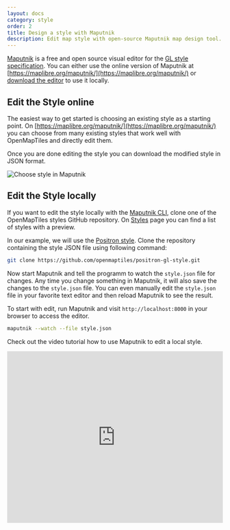 ```yaml
---
layout: docs
category: style
order: 2
title: Design a style with Maputnik
description: Edit map style with open-source Maputnik map design tool.
---
```


[Maputnik](https://maputnik.github.io/) is a free and open source visual editor for the [GL style specification](https://docs.maptiler.com/gl-style-specification/). You can either use the online version of Maputnik at [https://maplibre.org/maputnik/](https://maplibre.org/maputnik/) or [download the editor](https://github.com/maplibre/maputnik/releases) to use it locally.

## Edit the Style online

The easiest way to get started is choosing an existing style as a starting point. On [https://maplibre.org/maputnik/](https://maplibre.org/maputnik/) you can choose from many existing styles that work well with OpenMapTiles and directly edit them.

Once you are done editing the style you can download the modified style in JSON format.

![Choose style in Maputnik](/media/maputnik_choose_style.png)

## Edit the Style locally

If you want to edit the style locally with the [Maputnik CLI](https://github.com/maplibre/maputnik/releases), clone one of the OpenMapTiles styles GitHub repository. On [Styles](http://openmaptiles.org/styles) page you can find a list of styles with a preview.

In our example, we will use the [Positron style](https://github.com/openmaptiles/positron-gl-style). Clone the repository containing the style JSON file using following command:

```bash
git clone https://github.com/openmaptiles/positron-gl-style.git
```

Now start Maputnik and tell the programm to watch the `style.json` file for changes. Any time you change something in Maputnik, it will also save the changes to the `style.json` file. You can even manually edit the `style.json` file in your favorite text editor and then reload Maputnik to see the result.

To start with edit, run Maputnik and visit `http://localhost:8000` in your browser to access the editor.

```bash
maputnik --watch --file style.json
```

Check out the video tutorial how to use Maputnik to edit a local style.

<iframe width="100%" height="400" src="https://www.youtube.com/embed/vCFsrwocE9s" frameborder="0" allowfullscreen></iframe>
